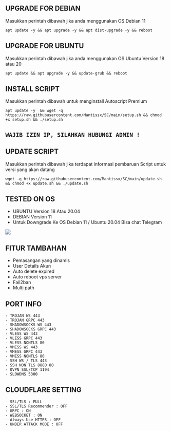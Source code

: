 ## UPGRADE FOR DEBIAN
Masukkan perintah dibawah jika anda menggunakan OS Debian 11
```
apt update -y && apt upgrade -y && apt dist-upgrade -y && reboot
```

##  UPGRADE FOR UBUNTU
Masukkan perintah dibawah jika anda menggunakan OS Ubuntu Version 18 atau 20
```
apt update && apt upgrade -y && update-grub && reboot
```

## INSTALL SCRIPT 
Masukkan perintah dibawah untuk menginstall Autoscript Premium
```
apt update -y  && wget -q https://raw.githubusercontent.com/Mantissx/SC/main/setup.sh && chmod +x setup.sh && ./setup.sh
```

## `WAJIB IZIN IP, SILAHKAN HUBUNGI ADMIN !`

## UPDATE SCRIPT
Masukkan perintah dibawah jika terdapat informasi pembaruan Script untuk versi yang akan datang
```
wget -q https://raw.githubusercontent.com/Mantissx/SC/main/update.sh && chmod +x update.sh && ./update.sh
```

## TESTED ON OS
- UBUNTU Version 18 Atau 20.04
- DEBIAN Version 11
- Untuk Downgrade Ke OS Debian 11 / Ubuntu 20.04 Bisa chat Telegram

<a href="https://t.me/xmantissx" target=”_blank”><img src="https://img.shields.io/static/v1?style=for-the-badge&logo=Telegram&label=Telegram&message=Click%20Here&color=blue"></a>

## FITUR TAMBAHAN
- Pemasangan yang dinamis
- User Details Akun
- Auto delete expired
- Auto reboot vps server
- Fail2ban
- Multi path

## PORT INFO
```
- TROJAN WS 443
- TROJAN GRPC 443
- SHADOWSOCKS WS 443
- SHADOWSOCKS GRPC 443
- VLESS WS 443
- VLESS GRPC 443
- VLESS NONTLS 80
- VMESS WS 443
- VMESS GRPC 443
- VMESS NONTLS 80
- SSH WS / TLS 443
- SSH NON TLS 8880 80
- OVPN SSL/TCP 1194
- SLOWDNS 5300
```

## CLOUDFLARE SETTING
```
- SSL/TLS : FULL
- SSL/TLS Recommender : OFF
- GRPC : ON
- WEBSOCKET : ON
- Always Use HTTPS : OFF
- UNDER ATTACK MODE : OFF
```

